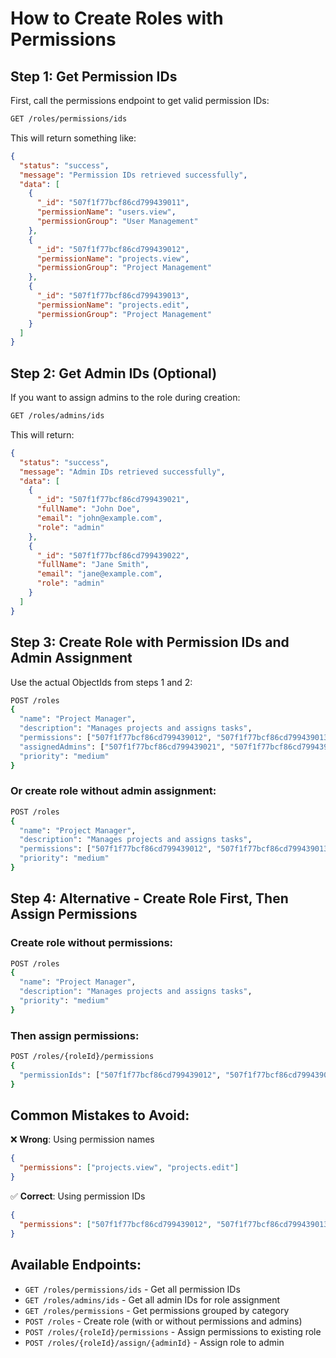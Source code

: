 # How to Create Roles with Permissions

## Step 1: Get Permission IDs

First, call the permissions endpoint to get valid permission IDs:

```bash
GET /roles/permissions/ids
```

This will return something like:
```json
{
  "status": "success",
  "message": "Permission IDs retrieved successfully",
  "data": [
    {
      "_id": "507f1f77bcf86cd799439011",
      "permissionName": "users.view",
      "permissionGroup": "User Management"
    },
    {
      "_id": "507f1f77bcf86cd799439012", 
      "permissionName": "projects.view",
      "permissionGroup": "Project Management"
    },
    {
      "_id": "507f1f77bcf86cd799439013",
      "permissionName": "projects.edit", 
      "permissionGroup": "Project Management"
    }
  ]
}
```

## Step 2: Get Admin IDs (Optional)

If you want to assign admins to the role during creation:

```bash
GET /roles/admins/ids
```

This will return:
```json
{
  "status": "success",
  "message": "Admin IDs retrieved successfully",
  "data": [
    {
      "_id": "507f1f77bcf86cd799439021",
      "fullName": "John Doe",
      "email": "john@example.com",
      "role": "admin"
    },
    {
      "_id": "507f1f77bcf86cd799439022",
      "fullName": "Jane Smith", 
      "email": "jane@example.com",
      "role": "admin"
    }
  ]
}
```

## Step 3: Create Role with Permission IDs and Admin Assignment

Use the actual ObjectIds from steps 1 and 2:

```bash
POST /roles
{
  "name": "Project Manager",
  "description": "Manages projects and assigns tasks",
  "permissions": ["507f1f77bcf86cd799439012", "507f1f77bcf86cd799439013"],
  "assignedAdmins": ["507f1f77bcf86cd799439021", "507f1f77bcf86cd799439022"],
  "priority": "medium"
}
```

### Or create role without admin assignment:

```bash
POST /roles
{
  "name": "Project Manager",
  "description": "Manages projects and assigns tasks",
  "permissions": ["507f1f77bcf86cd799439012", "507f1f77bcf86cd799439013"],
  "priority": "medium"
}
```

## Step 4: Alternative - Create Role First, Then Assign Permissions

### Create role without permissions:
```bash
POST /roles
{
  "name": "Project Manager",
  "description": "Manages projects and assigns tasks",
  "priority": "medium"
}
```

### Then assign permissions:
```bash
POST /roles/{roleId}/permissions
{
  "permissionIds": ["507f1f77bcf86cd799439012", "507f1f77bcf86cd799439013"]
}
```

## Common Mistakes to Avoid:

❌ **Wrong**: Using permission names
```json
{
  "permissions": ["projects.view", "projects.edit"]
}
```

✅ **Correct**: Using permission IDs
```json
{
  "permissions": ["507f1f77bcf86cd799439012", "507f1f77bcf86cd799439013"]
}
```

## Available Endpoints:

- `GET /roles/permissions/ids` - Get all permission IDs
- `GET /roles/admins/ids` - Get all admin IDs for role assignment
- `GET /roles/permissions` - Get permissions grouped by category
- `POST /roles` - Create role (with or without permissions and admins)
- `POST /roles/{roleId}/permissions` - Assign permissions to existing role
- `POST /roles/{roleId}/assign/{adminId}` - Assign role to admin
